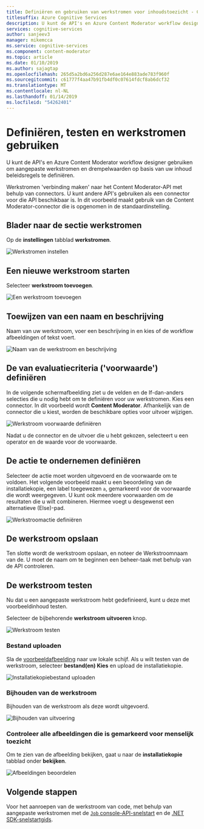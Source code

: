 ```yaml
---
title: Definiëren en gebruiken van werkstromen voor inhoudstoezicht - Content Moderator
titlesuffix: Azure Cognitive Services
description: U kunt de API's en Azure Content Moderator workflow designer gebruiken om aangepaste werkstromen en drempelwaarden op basis van uw inhoud beleidsregels te definiëren.
services: cognitive-services
author: sanjeev3
manager: mikemcca
ms.service: cognitive-services
ms.component: content-moderator
ms.topic: article
ms.date: 01/10/2019
ms.author: sajagtap
ms.openlocfilehash: 265d5a2bd6a256d287e6ae164e883ade783f960f
ms.sourcegitcommit: c61777f4aa47b91fb4df0c07614fdcf8ab6dcf32
ms.translationtype: MT
ms.contentlocale: nl-NL
ms.lasthandoff: 01/14/2019
ms.locfileid: "54262401"
---
```

# <a name="define-test-and-use-workflows"></a>Definiëren, testen en werkstromen gebruiken

U kunt de API's en Azure Content Moderator workflow designer gebruiken om aangepaste werkstromen en drempelwaarden op basis van uw inhoud beleidsregels te definiëren.

Werkstromen 'verbinding maken' naar het Content Moderator-API met behulp van connectors. U kunt andere API's gebruiken als een connector voor die API beschikbaar is. In dit voorbeeld maakt gebruik van de Content Moderator-connector die is opgenomen in de standaardinstelling.

## <a name="browse-to-the-workflows-section"></a>Blader naar de sectie werkstromen

Op de **instellingen** tabblad **werkstromen**.

  ![Werkstromen instellen](images/2-workflows-0.png)

## <a name="start-a-new-workflow"></a>Een nieuwe werkstroom starten

Selecteer **werkstroom toevoegen**.

  ![Een werkstroom toevoegen](images/2-workflows-1.png)

## <a name="assign-a-name-and-description"></a>Toewijzen van een naam en beschrijving

Naam van uw werkstroom, voer een beschrijving in en kies of de workflow afbeeldingen of tekst voert.

  ![Naam van de werkstroom en beschrijving](images/ocr-workflow-step-1.PNG)

## <a name="define-the-evaluation-criteria-condition"></a>De van evaluatiecriteria ('voorwaarde') definiëren

In de volgende schermafbeelding ziet u de velden en de If-dan-anders selecties die u nodig hebt om te definiëren voor uw werkstromen. Kies een connector. In dit voorbeeld wordt **Content Moderator**. Afhankelijk van de connector die u kiest, worden de beschikbare opties voor uitvoer wijzigen.

  ![Werkstroom voorwaarde definiëren](images/ocr-workflow-step-2-condition.PNG)

Nadat u de connector en de uitvoer die u hebt gekozen, selecteert u een operator en de waarde voor de voorwaarde.

## <a name="define-the-action-to-take"></a>De actie te ondernemen definiëren

Selecteer de actie moet worden uitgevoerd en de voorwaarde om te voldoen. Het volgende voorbeeld maakt u een beoordeling van de installatiekopie, een label toegewezen `a`, gemarkeerd voor de voorwaarde die wordt weergegeven. U kunt ook meerdere voorwaarden om de resultaten die u wilt combineren. Hiermee voegt u desgewenst een alternatieve (Else)-pad.

  ![Werkstroomactie definiëren](images/ocr-workflow-step-3-action.PNG)

## <a name="save-your-workflow"></a>De werkstroom opslaan

Ten slotte wordt de werkstroom opslaan, en noteer de Werkstroomnaam van de. U moet de naam om te beginnen een beheer-taak met behulp van de API controleren.

## <a name="test-the-workflow"></a>De werkstroom testen

Nu dat u een aangepaste werkstroom hebt gedefinieerd, kunt u deze met voorbeeldinhoud testen.

Selecteer de bijbehorende **werkstroom uitvoeren** knop.

  ![Werkstroom testen](images/ocr-workflow-step-6-list.PNG)

### <a name="upload-a-file"></a>Bestand uploaden

Sla de [voorbeeldafbeelding](https://moderatorsampleimages.blob.core.windows.net/samples/sample5.png) naar uw lokale schijf. Als u wilt testen van de werkstroom, selecteer **bestand(en) Kies** en upload de installatiekopie.

  ![Installatiekopiebestand uploaden](images/ocr-workflow-step-7-upload.PNG)

### <a name="track-the-workflow"></a>Bijhouden van de werkstroom

Bijhouden van de werkstroom als deze wordt uitgevoerd.

  ![Bijhouden van uitvoering](images/ocr-workflow-step-4-test.PNG)

### <a name="review-any-images-flagged-for-human-moderation"></a>Controleer alle afbeeldingen die is gemarkeerd voor menselijk toezicht

Om te zien van de afbeelding bekijken, gaat u naar de **installatiekopie** tabblad onder **bekijken**.

  ![Afbeeldingen beoordelen](images/ocr-sample-image-workflow1.PNG)

## <a name="next-steps"></a>Volgende stappen 

Voor het aanroepen van de werkstroom van code, met behulp van aangepaste werkstromen met de [ `Job` console-API-snelstart](../try-review-api-job.md) en de [.NET SDK-snelstartgids](../moderation-jobs-quickstart-dotnet.md).
